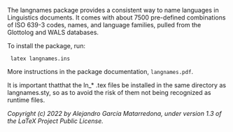 The langnames package provides a consistent way to name languages in Linguistics documents. It comes with about 7500 pre-defined combinations of ISO 639-3 codes, names, and language families, pulled from the Glottolog and WALS databases.

To install the package, run:

`` latex langnames.ins``

More instructions in the package documentation, `langnames.pdf`.

It is important thatthat the ln_* .tex files be installed in the same directory as langnames.sty, so as to avoid the risk of them not being recognized as runtime files.

_Copyright (c) 2022 by Alejandro García Matarredona, under version 1.3 of the LaTeX Project Public License._ 
